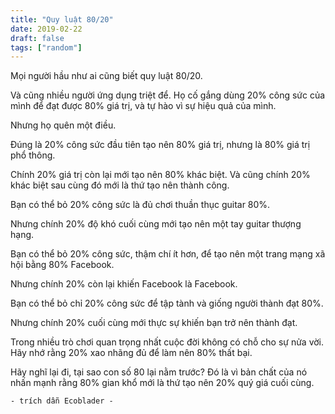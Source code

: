 ```yaml
---
title: "Quy luật 80/20"
date: 2019-02-22
draft: false
tags: ["random"]
---
```


Mọi người hầu như ai cũng biết quy luật 80/20.

Và cũng nhiều người ứng dụng triệt để. Họ cố gắng dùng 20% công sức của mình để đạt được 80% giá trị, và tự hào vì sự hiệu quả của mình.

Nhưng họ quên một điều.

Đúng là 20% công sức đầu tiên tạo nên 80% giá trị, nhưng là 80% giá trị phổ thông.

Chính 20% giá trị còn lại mới tạo nên 80% khác biệt. Và cũng chính 20% khác biệt sau cùng đó mới là thứ tạo nên thành công.

Bạn có thể bỏ 20% công sức là đủ chơi thuần thục guitar 80%.

Nhưng chính 20% độ khó cuối cùng mới tạo nên một tay guitar thượng hạng.

Bạn có thể bỏ 20% công sức, thậm chí ít hơn, để tạo nên một trang mạng xã hội bằng 80% Facebook.

Nhưng chính 20% còn lại khiến Facebook là Facebook.

Bạn có thể bỏ chỉ 20% công sức để tập tành và giống người thành đạt 80%.

Nhưng chính 20% cuối cùng mới thực sự khiến bạn trở nên thành đạt.

Trong nhiều trò chơi quan trọng nhất cuộc đời không có chỗ cho sự nửa vời. Hãy nhớ rằng 20% xao nhãng đủ để làm nên 80% thất bại.

Hãy nghĩ lại đi, tại sao con số 80 lại nằm trước? Đó là vì bản chất của nó nhấn mạnh rằng 80% gian khổ mới là thứ tạo nên 20% quý giá cuối cùng. 

`- trích dẫn Ecoblader -` 

